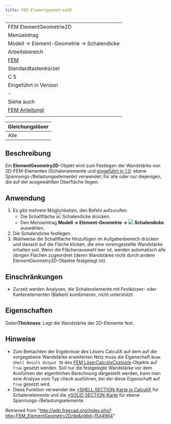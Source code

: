 ```yaml
---
title: FEM Elementgeometrie2D
---
```

|  |
| --- |
| FEM ElementGeometrie2D |
| Menüeintrag |
| Modell → Element-Geometrie → Schalendicke |
| Arbeitsbereich |
| [FEM](/FEM_Workbench/de "FEM Workbench/de") |
| Standardtastenkürzel |
| C S |
| Eingeführt in Version |
| - |
| Siehe auch |
| [FEM Anleitungl](/FEM_tutorial/de "FEM tutorial/de") |
|  |

| Gleichungslöser |
| --- |
| Alle |

## Beschreibung

Ein **ElementGeometry2D**-Objekt wird zum Festlegen der Wandstärke von 2D-FEM-Elementen (Schalenelemente und [eingeführt in 1.0](/Release_notes_1.0/de "Release notes 1.0/de"): ebene Spannungs-/Belastungselemente) verwendet; für alle oder nur diejenigen, die auf der ausgewählten Oberfläche liegen.

## Anwendung

1. Es gibt mehrere Möglichkeiten, den Befehl aufzurufen:
   * Die Schaltfläche ![](/images/FEM_ElementGeometry2D.svg) Schalendicke drücken.
   * Den Menüeintrag **Modell → Element-Geometrie → ![](/images/FEM_ElementGeometry2D.svg) Schalendicke** auswählen.
2. Die Schalendicke festlegen.
3. Wahlweise die Schaltfläche Hinzufügen im Aufgabenbereich drücken und danach auf die Fläche klicken, die eine voreingestellte Wandstärke erhalten soll. Wenn die Flächenauswahl leer ist, werden automatisch alle übrigen Flächen zugeordnet (deren Wandstärke nicht durch andere ElementGeometry2D-Objekte festgelegt ist).

## Einschränkungen

* Zurzeit werden Analysen, die Schalenelemente mit Festkörper- oder Kantenelementen (Balken) kombinieren, nicht unterstützt.

## Eigenschaften

Daten**Thickness**: Legt die Wandstärke der 2D-Elemente fest.

## Hinweise

* Zum Betrachten der Ergebnisse des Lösers CalculiX auf dem auf die vorgegebene Wandstärke erweiterten Netz muss die Eigenschaft `Beam Shell Result Output 3D` des [FEM LöserCalculixCxxtools](/FEM_SolverCalculixCxxtools/de "FEM SolverCalculixCxxtools/de")-Objekts auf `True` gesetzt werden. Soll nur die festgelegte Wandstärke vor dem Ausführen der eigentlichen Berechnung dargestellt werden, kann man eine Analyse vom Typ *check* ausführen, bei der diese Eigenschaft auf `True` gesetzt wird.
* Diese Funktion verwendet die [\*SHELL SECTION-Karte in CalculiX](https://web.mit.edu/calculix_v2.7/CalculiX/ccx_2.7/doc/ccx/node238.html) für Schalenelemente und die [\*SOLID SECTION-Karte](https://web.mit.edu/calculix_v2.7/CalculiX/ccx_2.7/doc/ccx/node239.html) für ebene Spannungs-/Belastungselemente.

Retrieved from "<http://wiki.freecad.org/index.php?title=FEM_ElementGeometry2D/de&oldid=1544964>"